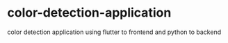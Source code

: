 # color-detection-application
color detection application using flutter to frontend and python to backend
